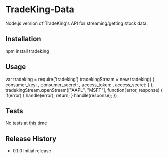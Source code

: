 TradeKing-Data
=========

Node.js version of TradeKing's API for streaming/getting stock data.

## Installation

  npm install tradeking

## Usage

  var tradeking = require('tradeking')
      tradekingStream = new tradeking(
      	{
      		consumer_key: <key>, 
      		consumer_secret: <secret>, 
					access_token: <token>, 
					access_secret: <secret>
				}
			);
			tradekingStream.openStream(["AAPL", "MSFT"], function(error, response) {
				if(error) {
					handle(error);
					return;
				}
				handle(response);
			})

## Tests

  No tests at this time

## Release History

* 0.1.0 Initial release
